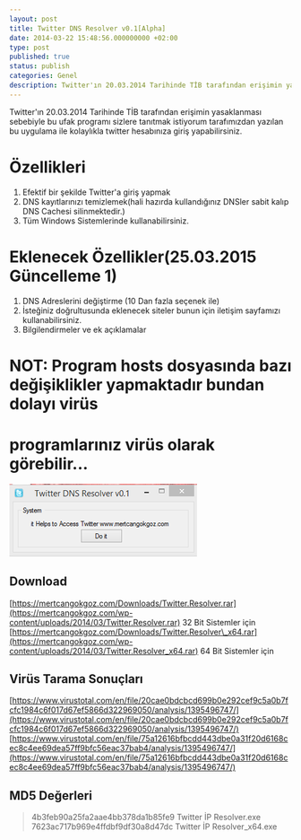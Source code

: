```yaml
---
layout: post
title: Twitter DNS Resolver v0.1[Alpha]
date: 2014-03-22 15:48:56.000000000 +02:00
type: post
published: true
status: publish
categories: Genel
description: Twitter'ın 20.03.2014 Tarihinde TİB tarafından erişimin yasaklanması sebebiyle bu ufak programı sizlere tanıtmak istiyorum tarafımızdan yazılan
---
```


Twitter'ın 20.03.2014 Tarihinde TİB tarafından erişimin yasaklanması sebebiyle bu ufak programı sizlere tanıtmak istiyorum tarafımızdan yazılan bu uygulama ile kolaylıkla twitter hesabınıza giriş yapabilirsiniz.

# Özellikleri

1. Efektif bir şekilde Twitter'a giriş yapmak
2. DNS kayıtlarınızı temizlemek(hali hazırda kullandığınız DNSler sabit kalıp DNS Cachesi silinmektedir.)
3. Tüm Windows Sistemlerinde kullanabilirsiniz.

# Eklenecek Özellikler(25.03.2015 Güncelleme 1)

1. DNS Adreslerini değiştirme (10 Dan fazla seçenek ile)
2. İsteğiniz doğrultusunda eklenecek siteler bunun için iletişim sayfamızı kullanabilirsiniz.
3. Bilgilendirmeler ve ek açıklamalar

# NOT: Program hosts dosyasında bazı değişiklikler yapmaktadır bundan dolayı virüs

# programlarınız virüs olarak görebilir...

![twitterengeliniasmak](/assets/twitterengeliniasmak.png)

## Download
[https://mertcangokgoz.com/Downloads/Twitter.Resolver.rar](https://mertcangokgoz.com/wp-content/uploads/2014/03/Twitter.Resolver.rar) 32 Bit Sistemler için
[https://mertcangokgoz.com/Downloads/Twitter.Resolver\_x64.rar](https://mertcangokgoz.com/wp-content/uploads/2014/03/Twitter.Resolver_x64.rar) 64 Bit Sistemler için

## Virüs Tarama Sonuçları
[https://www.virustotal.com/en/file/20cae0bdcbcd699b0e292cef9c5a0b7fcfc1984c6f017d67ef5866d322969050/analysis/1395496747/](https://www.virustotal.com/en/file/20cae0bdcbcd699b0e292cef9c5a0b7fcfc1984c6f017d67ef5866d322969050/analysis/1395496747/)
[https://www.virustotal.com/en/file/75a12616bfbcdd443dbe0a31f20d6168cec8c4ee69dea57ff9bfc56eac37bab4/analysis/1395496747/](https://www.virustotal.com/en/file/75a12616bfbcdd443dbe0a31f20d6168cec8c4ee69dea57ff9bfc56eac37bab4/analysis/1395496747/)

## MD5 Değerleri

> 4b3feb90a25fa2aae4bb378da1b85fe9 Twitter İP Resolver.exe
> 7623ac717b969e4ffdbf9df30a8d47dc Twitter İP Resolver\_x64.exe
